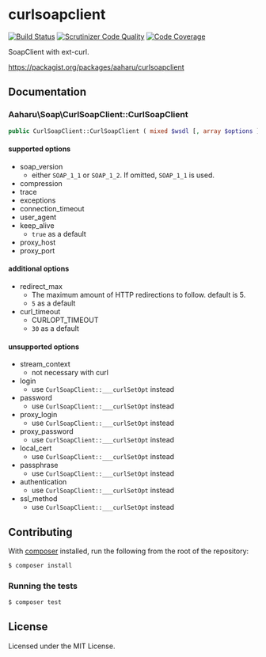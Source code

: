 curlsoapclient
==============

[![Build Status](https://travis-ci.org/aaharu/curlsoapclient.png?branch=master)](https://travis-ci.org/aaharu/curlsoapclient)
[![Scrutinizer Code Quality](https://scrutinizer-ci.com/g/aaharu/curlsoapclient/badges/quality-score.png?b=master)](https://scrutinizer-ci.com/g/aaharu/curlsoapclient/?branch=master)
[![Code Coverage](https://scrutinizer-ci.com/g/aaharu/curlsoapclient/badges/coverage.png?b=master)](https://scrutinizer-ci.com/g/aaharu/curlsoapclient/?branch=master)

SoapClient with ext-curl.

https://packagist.org/packages/aaharu/curlsoapclient


Documentation
--------------

### Aaharu\Soap\CurlSoapClient::CurlSoapClient

```php
public CurlSoapClient::CurlSoapClient ( mixed $wsdl [, array $options ] )
```

#### supported options

- soap_version
  - either `SOAP_1_1` or `SOAP_1_2`. If omitted, `SOAP_1_1` is used.
- compression
- trace
- exceptions
- connection_timeout
- user_agent
- keep_alive
  - `true` as a default
- proxy_host
- proxy_port

#### additional options

- redirect_max
  - The maximum amount of HTTP redirections to follow. default is 5.
  - `5` as a default
- curl_timeout
  - CURLOPT_TIMEOUT
  - `30` as a default

#### unsupported options

- stream_context
  - not necessary with curl
- login
  - use `CurlSoapClient::___curlSetOpt` instead
- password
  - use `CurlSoapClient::___curlSetOpt` instead
- proxy_login
  - use `CurlSoapClient::___curlSetOpt` instead
- proxy_password
  - use `CurlSoapClient::___curlSetOpt` instead
- local_cert
  - use `CurlSoapClient::___curlSetOpt` instead
- passphrase
  - use `CurlSoapClient::___curlSetOpt` instead
- authentication
  - use `CurlSoapClient::___curlSetOpt` instead
- ssl_method
  - use `CurlSoapClient::___curlSetOpt` instead


Contributing
--------------

With [composer](https://getcomposer.org) installed, run the following from the root of the repository:

```sh
$ composer install
```

### Running the tests

```sh
$ composer test
```


License
--------------

Licensed under the MIT License.
